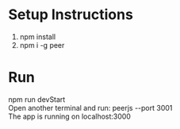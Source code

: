 # Setup Instructions
1. npm install
2. npm i -g peer
# Run
 npm run devStart <br>
 Open another terminal and run: peerjs --port 3001<br>
 The app is running on localhost:3000